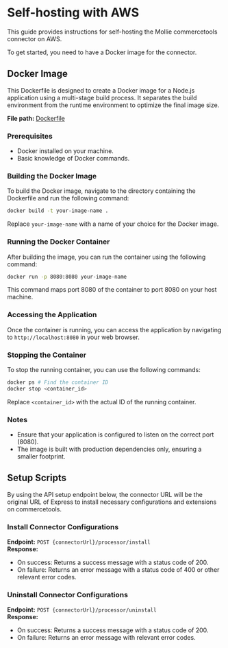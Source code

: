 # Self-hosting with AWS

This guide provides instructions for self-hosting the Mollie commercetools connector on AWS.

To get started, you need to have a Docker image for the connector.

## Docker Image

This Dockerfile is designed to create a Docker image for a Node.js application using a multi-stage build process. It separates the build environment from the runtime environment to optimize the final image size.

**File path:** [Dockerfile](https://github.com/mollie/commercetools-connector/blob/main/processor/Dockerfile)

### Prerequisites

- Docker installed on your machine.
- Basic knowledge of Docker commands.

### Building the Docker Image

To build the Docker image, navigate to the directory containing the Dockerfile and run the following command:

```bash
docker build -t your-image-name .
```

Replace `your-image-name` with a name of your choice for the Docker image.

### Running the Docker Container

After building the image, you can run the container using the following command:

```bash
docker run -p 8080:8080 your-image-name
```

This command maps port 8080 of the container to port 8080 on your host machine.

### Accessing the Application

Once the container is running, you can access the application by navigating to `http://localhost:8080` in your web browser.

### Stopping the Container

To stop the running container, you can use the following commands:

```bash
docker ps # Find the container ID
docker stop <container_id>
```

Replace `<container_id>` with the actual ID of the running container.

### Notes

- Ensure that your application is configured to listen on the correct port (8080).
- The image is built with production dependencies only, ensuring a smaller footprint.

## Setup Scripts

By using the API setup endpoint below, the connector URL will be the original URL of Express to install necessary configurations and extensions on commercetools.

### Install Connector Configurations

**Endpoint:** `POST {connectorUrl}/processor/install`  
**Response:**

- On success: Returns a success message with a status code of 200.
- On failure: Returns an error message with a status code of 400 or other relevant error codes.

### Uninstall Connector Configurations

**Endpoint:** `POST {connectorUrl}/processor/uninstall`  
**Response:**

- On success: Returns a success message with a status code of 200.
- On failure: Returns an error message with relevant error codes.
